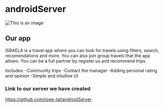 # androidServer


![This is an image](https://github.com/roee-tal/Final-project_Data-Science/blob/main/logooooo.png)

## Our app

ISRAELA is a travel app where you can look for travels using filters, search, recomendations and more. You can also join group travels
that the app allows. You can be a full partner by register us and recommend trips.

Includes:
 -Community trips
 -Contact the manager
 -Adding personal rating and opinion
 -Simple and intuitive UI




### Link to our server we have created
<a href="https://github.com/roee-tal/androidServer">https://github.com/roee-tal/androidServer</a>



